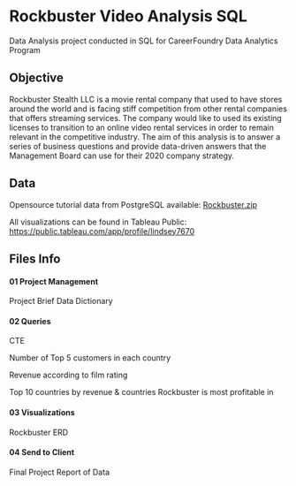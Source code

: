 # Rockbuster Video Analysis SQL
Data Analysis project conducted in SQL for CareerFoundry Data Analytics Program
## Objective
Rockbuster Stealth LLC is a movie rental company that used to have stores around the world and is facing stiff competition from other rental companies that offers streaming services. The company would like to used its existing licenses to transition to an online video rental services in order to remain relevant in the competitive industry. The aim of this analysis is to answer a series of business questions and provide data-driven answers that the Management Board can use for their 2020 company strategy.
## Data
Opensource tutorial data from PostgreSQL available: [Rockbuster.zip](https://github.com/lindseyyoung1/RockbusterVideo-SQL/files/11163778/Rockbuster.zip)

All visualizations can be found in Tableau Public: https://public.tableau.com/app/profile/lindsey7670
## Files Info
#### 01 Project Management
Project Brief
Data Dictionary
#### 02 Queries
CTE

Number of Top 5 customers in each country

Revenue according to film rating

Top 10 countries by revenue & countries Rockbuster is most profitable in
#### 03 Visualizations
Rockbuster ERD
#### 04 Send to Client
Final Project Report of Data
